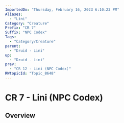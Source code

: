 ```yaml
---
ImportedOn: "Thursday, February 16, 2023 6:10:23 PM"
Aliases:
  - "Lini"
Category: "Creature"
Prefix: "CR 7"
Suffix: "NPC Codex"
Tags:
  - "Category/Creature"
parent:
  - "Druid - Lini"
up:
  - "Druid - Lini"
prev:
  - "CR 12 - Lini (NPC Codex)"
RWtopicId: "Topic_8648"
---
```

# CR 7 - Lini (NPC Codex)
## Overview
